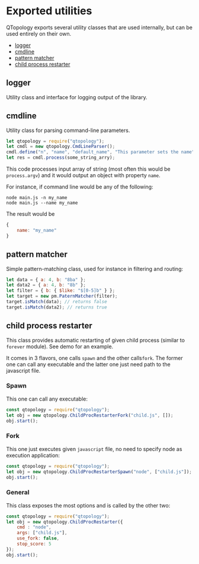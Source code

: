 # Exported utilities

QTopology exports several utility classes that are used internally, but can be used entirely on their own.

- [logger](#logger)
- [cmdline](#cmdline)
- [pattern matcher](#pattern-matcher)
- [child process restarter](#childprocess-restarter)

## logger

Utility class and interface for logging output of the library.

## cmdline

Utility class for parsing command-line parameters.

```````````````````javascript
let qtopology = require("qtopology");
let cmdl = new qtopology.CmdLineParser();
cmdl.define("n", "name", "default_name", "This parameter sets the name");
let res = cmdl.process(some_string_arry);
```````````````````

This code processes input array of string (most often this would be `process.argv`) and it would output an object with property `name`.

For instance, if command line would be any of the following:

`````````````
node main.js -n my_name
node main.js --name my_name
`````````````

The result would be 

``````````javascript
{
    name: "my_name"
}
``````````


## pattern matcher

Simple pattern-matching class, used for instance in filtering and routing:

````````````````````````````````````javascript
let data = { a: 4, b: "8ba" };
let data2 = { a: 4, b: "8b" };
let filter = { b: { $like: "$[0-5]b" } };
let target = new pm.PaternMatcher(filter);
target.isMatch(data); // returns false
target.isMatch(data2); // returns true
````````````````````````````````````

## child process restarter

This class provides automatic restarting of given child process (similar to `forever` module). See demo for an example.

It comes in 3 flavors, one calls `spawn` and the other calls`fork`. The former one can call any executable and the latter one just need path to the javascript file.

### Spawn

This one can call any executable:

````````````````````````````javascript
const qtopology = require("qtopology");
let obj = new qtopology.ChildProcRestarterFork("child.js", []);
obj.start();
````````````````````````````

### Fork

This one just executes given `javascript` file, no need to specify node as execution application:

````````````````````````````javascript
const qtopology = require("qtopology");
let obj = new qtopology.ChildProcRestarterSpawn("node", ["child.js"]);
obj.start();
````````````````````````````

### General

This class exposes the most options and is called by the other two:

````````````````````````````javascript
const qtopology = require("qtopology");
let obj = new qtopology.ChildProcRestarter({
    cmd : "node",
    args: ["child.js"],
    use_fork: false,
    stop_score: 5
});
obj.start();
````````````````````````````
